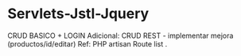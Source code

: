 # Servlets-Jstl-Jquery
CRUD BASICO + LOGIN
Adicional:  CRUD REST - implementar mejora (productos/id/editar)  Ref: PHP artisan Route list
.
